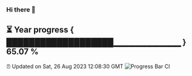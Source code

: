 ### Hi there 👋
⏳ Year progress { ███████████████████▁▁▁▁▁▁▁▁▁▁▁ } 65.07 %
---
⏰ Updated on Sat, 26 Aug 2023 12:08:30 GMT
![Progress Bar CI](https://github.com/Moyi321/Moyi321/workflows/Progress%20Bar%20CI/badge.svg)
